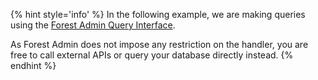 

{% hint style='info' %}
In the following example, we are making queries using the [Forest Admin Query Interface](../../under-the-hood/queries/README.md).

As Forest Admin does not impose any restriction on the handler, you are free to call external APIs or query your database directly instead.
{% endhint %}
